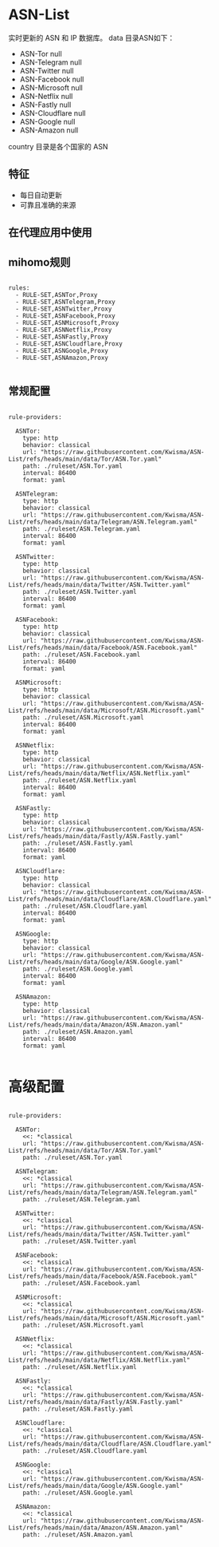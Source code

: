
# ASN-List

实时更新的 ASN 和 IP 数据库。
data 目录ASN如下：
- ASN-Tor null
- ASN-Telegram null
- ASN-Twitter null
- ASN-Facebook null
- ASN-Microsoft null
- ASN-Netflix null
- ASN-Fastly null
- ASN-Cloudflare null
- ASN-Google null
- ASN-Amazon null

country 目录是各个国家的 ASN

## 特征

- 每日自动更新
- 可靠且准确的来源

## 在代理应用中使用

## mihomo规则

<pre><code class="language-javascript">
rules:
  - RULE-SET,ASNTor,Proxy
  - RULE-SET,ASNTelegram,Proxy
  - RULE-SET,ASNTwitter,Proxy
  - RULE-SET,ASNFacebook,Proxy
  - RULE-SET,ASNMicrosoft,Proxy
  - RULE-SET,ASNNetflix,Proxy
  - RULE-SET,ASNFastly,Proxy
  - RULE-SET,ASNCloudflare,Proxy
  - RULE-SET,ASNGoogle,Proxy
  - RULE-SET,ASNAmazon,Proxy

</code></pre>

## 常规配置

<pre><code class="language-javascript">
rule-providers:

  ASNTor:
    type: http
    behavior: classical
    url: "https://raw.githubusercontent.com/Kwisma/ASN-List/refs/heads/main/data/Tor/ASN.Tor.yaml"
    path: ./ruleset/ASN.Tor.yaml
    interval: 86400
    format: yaml

  ASNTelegram:
    type: http
    behavior: classical
    url: "https://raw.githubusercontent.com/Kwisma/ASN-List/refs/heads/main/data/Telegram/ASN.Telegram.yaml"
    path: ./ruleset/ASN.Telegram.yaml
    interval: 86400
    format: yaml

  ASNTwitter:
    type: http
    behavior: classical
    url: "https://raw.githubusercontent.com/Kwisma/ASN-List/refs/heads/main/data/Twitter/ASN.Twitter.yaml"
    path: ./ruleset/ASN.Twitter.yaml
    interval: 86400
    format: yaml

  ASNFacebook:
    type: http
    behavior: classical
    url: "https://raw.githubusercontent.com/Kwisma/ASN-List/refs/heads/main/data/Facebook/ASN.Facebook.yaml"
    path: ./ruleset/ASN.Facebook.yaml
    interval: 86400
    format: yaml

  ASNMicrosoft:
    type: http
    behavior: classical
    url: "https://raw.githubusercontent.com/Kwisma/ASN-List/refs/heads/main/data/Microsoft/ASN.Microsoft.yaml"
    path: ./ruleset/ASN.Microsoft.yaml
    interval: 86400
    format: yaml

  ASNNetflix:
    type: http
    behavior: classical
    url: "https://raw.githubusercontent.com/Kwisma/ASN-List/refs/heads/main/data/Netflix/ASN.Netflix.yaml"
    path: ./ruleset/ASN.Netflix.yaml
    interval: 86400
    format: yaml

  ASNFastly:
    type: http
    behavior: classical
    url: "https://raw.githubusercontent.com/Kwisma/ASN-List/refs/heads/main/data/Fastly/ASN.Fastly.yaml"
    path: ./ruleset/ASN.Fastly.yaml
    interval: 86400
    format: yaml

  ASNCloudflare:
    type: http
    behavior: classical
    url: "https://raw.githubusercontent.com/Kwisma/ASN-List/refs/heads/main/data/Cloudflare/ASN.Cloudflare.yaml"
    path: ./ruleset/ASN.Cloudflare.yaml
    interval: 86400
    format: yaml

  ASNGoogle:
    type: http
    behavior: classical
    url: "https://raw.githubusercontent.com/Kwisma/ASN-List/refs/heads/main/data/Google/ASN.Google.yaml"
    path: ./ruleset/ASN.Google.yaml
    interval: 86400
    format: yaml

  ASNAmazon:
    type: http
    behavior: classical
    url: "https://raw.githubusercontent.com/Kwisma/ASN-List/refs/heads/main/data/Amazon/ASN.Amazon.yaml"
    path: ./ruleset/ASN.Amazon.yaml
    interval: 86400
    format: yaml

</code></pre>

# 高级配置

<pre><code class="language-javascript">
rule-providers:

  ASNTor:
    <<: *classical
    url: "https://raw.githubusercontent.com/Kwisma/ASN-List/refs/heads/main/data/Tor/ASN.Tor.yaml"
    path: ./ruleset/ASN.Tor.yaml

  ASNTelegram:
    <<: *classical
    url: "https://raw.githubusercontent.com/Kwisma/ASN-List/refs/heads/main/data/Telegram/ASN.Telegram.yaml"
    path: ./ruleset/ASN.Telegram.yaml

  ASNTwitter:
    <<: *classical
    url: "https://raw.githubusercontent.com/Kwisma/ASN-List/refs/heads/main/data/Twitter/ASN.Twitter.yaml"
    path: ./ruleset/ASN.Twitter.yaml

  ASNFacebook:
    <<: *classical
    url: "https://raw.githubusercontent.com/Kwisma/ASN-List/refs/heads/main/data/Facebook/ASN.Facebook.yaml"
    path: ./ruleset/ASN.Facebook.yaml

  ASNMicrosoft:
    <<: *classical
    url: "https://raw.githubusercontent.com/Kwisma/ASN-List/refs/heads/main/data/Microsoft/ASN.Microsoft.yaml"
    path: ./ruleset/ASN.Microsoft.yaml

  ASNNetflix:
    <<: *classical
    url: "https://raw.githubusercontent.com/Kwisma/ASN-List/refs/heads/main/data/Netflix/ASN.Netflix.yaml"
    path: ./ruleset/ASN.Netflix.yaml

  ASNFastly:
    <<: *classical
    url: "https://raw.githubusercontent.com/Kwisma/ASN-List/refs/heads/main/data/Fastly/ASN.Fastly.yaml"
    path: ./ruleset/ASN.Fastly.yaml

  ASNCloudflare:
    <<: *classical
    url: "https://raw.githubusercontent.com/Kwisma/ASN-List/refs/heads/main/data/Cloudflare/ASN.Cloudflare.yaml"
    path: ./ruleset/ASN.Cloudflare.yaml

  ASNGoogle:
    <<: *classical
    url: "https://raw.githubusercontent.com/Kwisma/ASN-List/refs/heads/main/data/Google/ASN.Google.yaml"
    path: ./ruleset/ASN.Google.yaml

  ASNAmazon:
    <<: *classical
    url: "https://raw.githubusercontent.com/Kwisma/ASN-List/refs/heads/main/data/Amazon/ASN.Amazon.yaml"
    path: ./ruleset/ASN.Amazon.yaml

</code></pre>
        